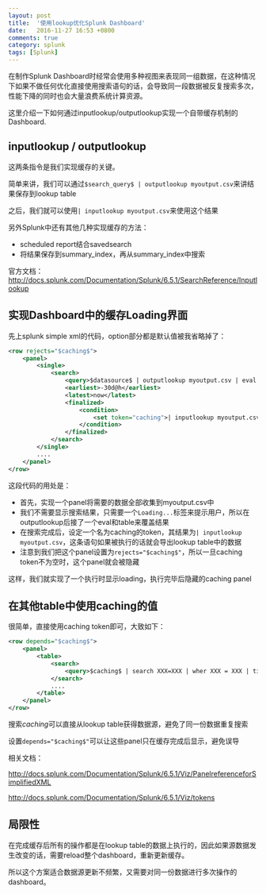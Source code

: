 ```yaml
---
layout: post
title:  '使用lookup优化Splunk Dashboard'
date:   2016-11-27 16:53 +0800
comments: true
category: splunk
tags: [Splunk]
---
```


在制作Splunk Dashboard时经常会使用多种视图来表现同一组数据，在这种情况下如果不做任何优化直接使用搜索语句的话，会导致同一段数据被反复搜索多次，性能下降的同时也会大量浪费系统计算资源。   

这里介绍一下如何通过inputlookup/outputlookup实现一个自带缓存机制的Dashboard.

## inputlookup / outputlookup

这两条指令是我们实现缓存的关键。

简单来讲，我们可以通过`$search_query$ | outputlookup myoutput.csv`来讲结果保存到lookup table

之后，我们就可以使用`| inputlookup myoutput.csv`来使用这个结果

另外Splunk中还有其他几种实现缓存的方法：
   
* scheduled report结合savedsearch
* 将结果保存到summary_index，再从summary_index中搜索

官方文档： http://docs.splunk.com/Documentation/Splunk/6.5.1/SearchReference/Inputlookup

## 实现Dashboard中的缓存Loading界面

先上splunk simple xml的代码，option部分都是默认值被我省略掉了：

```xml
<row rejects="$caching$">
    <panel>
        <single>
            <search>
                <query>$datasource$ | outputlookup myoutput.csv | eval msg="Loading..." | table msg </query>
                <earliest>-30d@h</earliest>
                <latest>now</latest>
                <finalized>
                    <condition>
                        <set token="caching">| inputlookup myoutput.csv</set>
                    </condition>
                </finalized>
            </search>
        </single>
        .... 
    </panel>
</row>
```

这段代码的用处是：   

* 首先，实现一个panel将需要的数据全部收集到myoutput.csv中
* 我们不需要显示搜索结果，只需要一个`Loading...`标签来提示用户，所以在outputlookup后接了一个eval和table来覆盖结果
* 在搜索完成后，设定一个名为caching的token，其结果为`| inputlookup myoutput.csv`，这条语句如果被执行的话就会导出lookup table中的数据
* 注意到我们把这个panel设置为`rejects="$caching$"`，所以一旦caching token不为空时，这个panel就会被隐藏

这样，我们就实现了一个执行时显示loading，执行完毕后隐藏的caching panel

## 在其他table中使用caching的值

很简单，直接使用caching token即可，大致如下：

```xml
<row depends="$caching$">
    <panel>
        <table>
            <search>
                <query>$caching$ | search XXX=XXX | wher XXX = XXX | timechart XXXX ....
            </search>
            ....
        </table>
    </panel>
</row>
```

搜索$caching$可以直接从lookup table获得数据源，避免了同一份数据重复搜索   

设置`depends="$caching$"`可以让这些panel只在缓存完成后显示，避免误导

相关文档：   

http://docs.splunk.com/Documentation/Splunk/6.5.1/Viz/PanelreferenceforSimplifiedXML      

http://docs.splunk.com/Documentation/Splunk/6.5.1/Viz/tokens

## 局限性

在完成缓存后所有的操作都是在lookup table的数据上执行的，因此如果源数据发生改变的话，需要reload整个dashboard，重新更新缓存。   

所以这个方案适合数据源更新不频繁，又需要对同一份数据进行多次操作的dashboard。